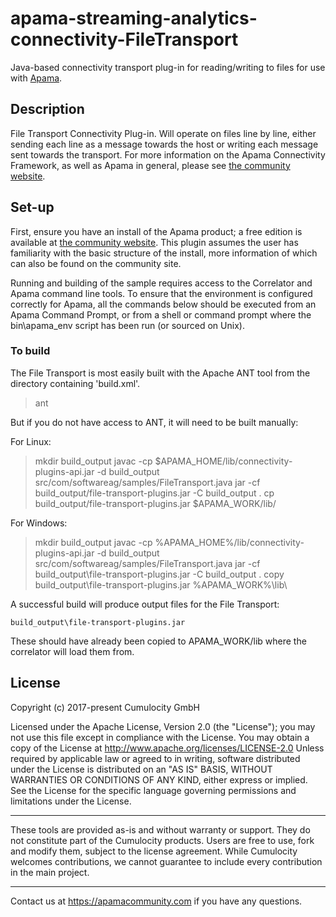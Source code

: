 # apama-streaming-analytics-connectivity-FileTransport
Java-based connectivity transport plug-in for reading/writing to files for use with [Apama](https://www.apamacommunity.com/).

## Description
File Transport Connectivity Plug-in. Will operate on files line by line, either sending each line as a message towards the host or writing each message sent towards the transport. For more information on the Apama Connectivity Framework, as well as Apama in general, please see [the community website](https://www.apamacommunity.com/).

## Set-up
First, ensure you have an install of the Apama product; a free edition is available at [the community website](https://www.apamacommunity.com/). This plugin assumes the user has familiarity with the basic structure of the install, more information of which can also be found on the community site.

Running and building of the sample requires access to the Correlator and Apama command line tools. To ensure that the environment is configured correctly for Apama, all the commands below should be executed from an Apama Command Prompt, or from a shell or command prompt where the bin\apama_env script has been run (or sourced on Unix).

### To build
The File Transport is most easily built with the Apache ANT tool from the directory containing 'build.xml'.

> ant

But if you do not have access to ANT, it will need to be built manually:

For Linux:
> mkdir build_output
> javac -cp $APAMA_HOME/lib/connectivity-plugins-api.jar -d build_output src/com/softwareag/samples/FileTransport.java
> jar -cf build_output/file-transport-plugins.jar -C build_output .
> cp build_output/file-transport-plugins.jar $APAMA_WORK/lib/

For Windows:
> mkdir build_output
> javac -cp %APAMA_HOME%/lib/connectivity-plugins-api.jar -d build_output src/com/softwareag/samples/FileTransport.java
> jar -cf build_output\file-transport-plugins.jar -C build_output .
> copy build_output\file-transport-plugins.jar %APAMA_WORK%\lib\

A successful build will produce output files for the File Transport:

	build_output\file-transport-plugins.jar

These should have already been copied to APAMA_WORK/lib where the correlator will load them from.

## License
Copyright (c) 2017-present Cumulocity GmbH

Licensed under the Apache License, Version 2.0 (the "License"); you may not use this
file except in compliance with the License. You may obtain a copy of the License at
http://www.apache.org/licenses/LICENSE-2.0
Unless required by applicable law or agreed to in writing, software distributed under the
License is distributed on an "AS IS" BASIS, WITHOUT WARRANTIES OR CONDITIONS OF ANY KIND,
either express or implied. 
See the License for the specific language governing permissions and limitations under the License.

______________________
These tools are provided as-is and without warranty or support. They do not constitute part of the Cumulocity products. Users are free to use, fork and modify them, subject to the license agreement. While Cumulocity welcomes contributions, we cannot guarantee to include every contribution in the main project.
_____________
Contact us at https://apamacommunity.com if you have any questions.
